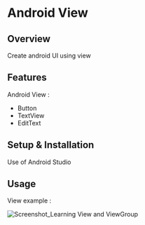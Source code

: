 # Android View

## Overview
Create android UI using view

## Features
Android View :
- Button
- TextView
- EditText

## Setup & Installation
Use of Android Studio

## Usage
View example :

![Screenshot_Learning View and ViewGroup](https://user-images.githubusercontent.com/56164259/68088598-59b20f80-fe93-11e9-852d-100761101929.png)
